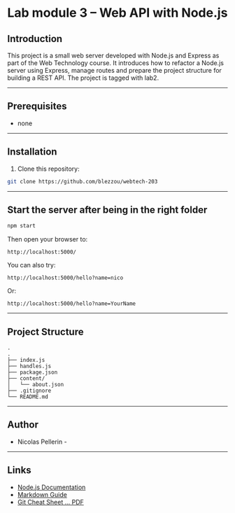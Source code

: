 # Lab module 3 – Web API with Node.js

## Introduction

This project is a small web server developed with Node.js and Express as part of the Web Technology course.
It introduces how to refactor a Node.js server using Express, manage routes and prepare the project structure for building a REST API.
The project is tagged with lab2.

---

## Prerequisites

- none

---

## Installation

1. Clone this repository:

```bash
git clone https://github.com/blezzou/webtech-203
```

---

## Start the server after being in the right folder

```bash
npm start
```

Then open your browser to:

```
http://localhost:5000/
```

You can also try:

```
http://localhost:5000/hello?name=nico
```
Or:

```
http://localhost:5000/hello?name=YourName
```

---

## Project Structure

```
.
.
├── index.js
├── handles.js
├── package.json
├── content/
│   └── about.json
├── .gitignore
└── README.md

```

---

## Author

- Nicolas Pellerin -

---

## Links

- [Node.js Documentation](https://nodejs.org/en/docs)
- [Markdown Guide](https://www.markdownguide.org/)
- [Git Cheat Sheet ... PDF](https://education.github.com/git-cheat-sheet-education.pdf)